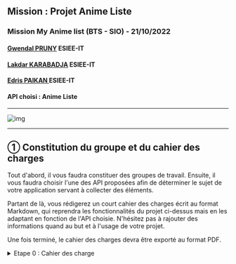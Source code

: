 ## Mission :  Projet Anime Liste
###  Mission My Anime list (BTS - SIO) - 21/10/2022
#### [Gwendal PRUNY](mailto:gwendal.pruny@gmail.com) ESIEE-IT
#### [Lakdar KARABADJA](mailto:lakdar.karabadja@gmail.com) ESIEE-IT
#### [Edris PAIKAN ](mailto:paikanadris@gmail.com) ESIEE-IT
#### API choisi :   Anime Liste 
------

![img](asset/Anime-Banner.jpg "Animelist")

------
## ① Constitution du groupe et du cahier des charges

Tout d'abord, il vous faudra constituer des groupes de travail. Ensuite, il vous faudra choisir l'une des API proposées afin de déterminer le sujet de votre application servant à collecter des éléments.

Partant de là, vous rédigerez un court cahier des charges écrit au format Markdown, qui reprendra les fonctionnalités du projet ci-dessus mais en les adaptant en fonction de l'API choisie. N'hésitez pas à rajouter des informations quand au but et à l'usage de votre projet.

Une fois terminé, le cahier des charges devra être exporté au format PDF.

<details><summary>Etape 0 : Cahier des charge</summary>

##  Nom de l'appli : Myanimelist





##  Description :
Application qui permet de rechercher des animés grâce à une API.



## Fonctionnalitées :
- Créer un formulaire de recherche pour les animés, en les affichant les résultats et la possibilité de les trier et de les filtrer.
- Pouvoir de collectionner des résultats en les ajoutant à sa liste de favori
- Pouvoir exporter sa liste personnelle de favori afin de pouvoir le partager avec n'importe qui.
- Pouvoir rechercher les anime par note

## Technologies et Outils utilisées :

Technologies :
- JS ou PHP
- Html/Css

Outils :
- Figma 
- Jira (Gestion de proejt)
- Discord
- Vscode
- Mysql 
Charte graphique :

![img](asset/MyAnimeList_Logo.png "Animelist")

Le thème sera sobre : 
- Couleur principal (#fff)
- Couleur secondaire (##7eb795)(#a2a2a2)
  
Modélisation des données :

![img](asset/animeliste.drawio.png)
